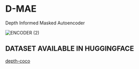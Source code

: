 # D-MAE
Depth Informed Masked Autoencoder

![ENCODER (2)](https://github.com/Neilus03/D-MAE/assets/87651732/0924f44c-6bb5-46a3-b148-ff4645366acb)

## DATASET AVAILABLE IN HUGGINGFACE
[depth-coco](https://huggingface.co/datasets/neildlf/depth_coco)
